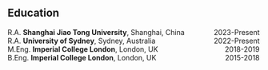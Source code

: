 ## Education

<div style="display: flex; justify-content: space-between;">
    <div>R.A. <strong>Shanghai Jiao Tong University</strong>, Shanghai, China </div>
    <div style="text-align: right;">2023-Present</div>
</div>

<div style="display: flex; justify-content: space-between;">
    <div>R.A. <strong>University of Sydney</strong>, Sydney, Australia </div>
    <div style="text-align: right;">2022-Present</div>
</div>

<div style="display: flex; justify-content: space-between;">
    <div>M.Eng. <strong>Imperial College London</strong>, London, UK </div>
    <div style="text-align: right;">2018-2019</div>
</div>

<div style="display: flex; justify-content: space-between;">
    <div>B.Eng. <strong> Imperial College London</strong>, London, UK </div>
    <div style="text-align: right;">2015-2018</div>
</div>
